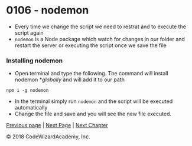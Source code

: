 # 0106 - nodemon

- Every time we change the script we need to restrat and to execute the script again
- `nodemon` is a Node package which watch for changes in our folder and restart the server or executing the script once we save the file

### Installing nodemon
- Open terminal and type the following. The command will install nodemon **globally* and will add it to our path
```
npm i -g nodemon
```
- In the terminal simply run `nodemon` and the script will be executed automatically
- Change the file and save and you will see the new file executed.





[Previous page](/Chapters/01-Basics/0105-AddingPackages.md) | [Next Page](/Chapters/01-Basics/0107-Debugging.md) | [Next Chapter](/Chapters/02-NodeFundamentals)

&copy; 2018 CodeWizardAcademy, Inc.

